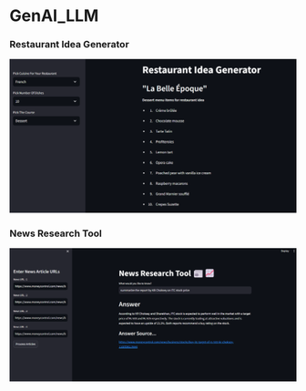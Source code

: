 # GenAI_LLM

### Restaurant Idea Generator
![alt text](https://github.com/nihaarn97/GenAI_LLM/raw/main/RestaurantIdeaGenerator/App_Home.png)

### News Research Tool
![alt text](https://github.com/nihaarn97/GenAI_LLM/raw/main/NewsResearchTool/App_Home.png)
